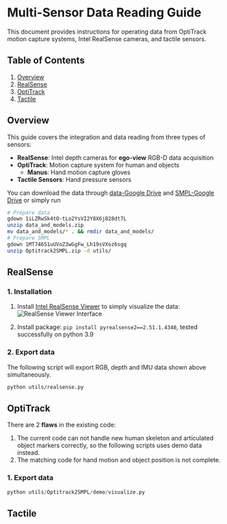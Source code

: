 # Multi-Sensor Data Reading Guide

This document provides instructions for operating data from OptiTrack motion capture systems, Intel RealSense cameras, and tactile sensors.

## Table of Contents

1. [Overview](#overview)
2. [RealSense](#realsense)
3. [OptiTrack](#optitrack-setup)
4. [Tactile](#tactile-sensor-setup)

## Overview

This guide covers the integration and data reading from three types of sensors:

- **RealSense**: Intel depth cameras for **ego-view** RGB-D data acquisition
- **OptiTrack**: Motion capture system for human and objects
    - **Manus**: Hand motion capture gloves
- **Tactile Sensors**: Hand pressure sensors

You can download the data through [data-Google Drive](https://drive.google.com/file/d/1iLZRwSk4tO-tLo2YsVI2Y8X6j828dt7L/view?usp=drive_link) and [SMPL-Google Drive](https://drive.google.com/file/d/1MT74651uUVoZ3wGgFw_Lh19sVXoz6sgq/view?usp=drive_link) or simply run

```bash
# Prepare data
gdown 1iLZRwSk4tO-tLo2YsVI2Y8X6j828dt7L
unzip data_and_models.zip
mv data_and_models/* . && rmdir data_and_models/
# Prepare SMPL
gdown 1MT74651uUVoZ3wGgFw_Lh19sVXoz6sgq
unzip Optitrack2SMPL.zip -d utils/
```

## RealSense

### 1. Installation
1. Install [Intel RealSense Viewer](https://www.intelrealsense.com/sdk-2/) to simply visualize the data:
![RealSense Viewer Interface](Misc/EgoView_Screenshot.png)

2. Install package: `pip install pyrealsense2==2.51.1.4348`, tested successfully on python 3.9

### 2. Export data
The following script will export RGB, depth and IMU data shown above simultaneously.
```bash
python utils/realsense.py
```

## OptiTrack
There are 2 **flaws** in the existing code:
1. The current code can not handle new human skeleton and articulated object markers correctly, so the following scripts uses demo data instead.
2. The matching code for hand motion and object position is not complete.
### 1. Export data
```python
python utils/Optitrack2SMPL/demo/visualize.py
```

## Tactile


